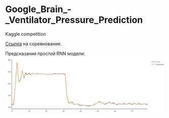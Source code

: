 # Google_Brain_-_Ventilator_Pressure_Prediction
Kaggle competition

<a href='https://www.kaggle.com/c/ventilator-pressure-prediction'>Ссылка</a> на соревнование.

Предсказания простой RNN модели:  
<img src='https://github.com/JosephFrancisTribbiani/Google_Brain_-_Ventilator_Pressure_Prediction/blob/main/images/plot_1.JPG'></img>
